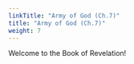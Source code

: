 ```yaml
---
linkTitle: "Army of God (Ch.7)"
title: "Army of God (Ch.7)"
weight: 7
---
```


Welcome to the Book of Revelation!

<!--more-->
